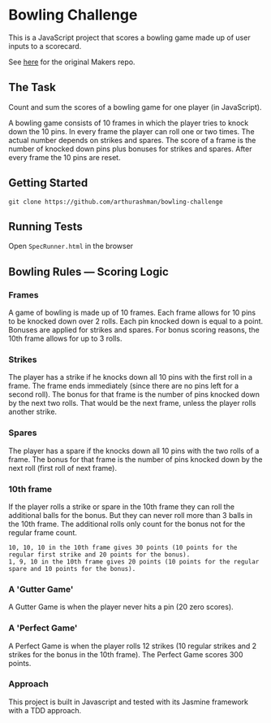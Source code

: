 
Bowling Challenge
=================

This is a JavaScript project that scores a bowling game made up of user inputs to a scorecard.

See [here](https://github.com/makersacademy/bowling-challenge) for the original Makers repo.


## The Task

Count and sum the scores of a bowling game for one player (in JavaScript).

A bowling game consists of 10 frames in which the player tries to knock down the 10 pins. In every frame the player can roll one or two times. The actual number depends on strikes and spares. The score of a frame is the number of knocked down pins plus bonuses for strikes and spares. After every frame the 10 pins are reset.

## Getting Started
```
git clone https://github.com/arthurashman/bowling-challenge
```

## Running Tests
Open `SpecRunner.html` in the browser

## Bowling Rules — Scoring Logic

### Frames
A game of bowling is made up of 10 frames. Each frame allows for 10 pins to be knocked down over 2 rolls. Each pin knocked down is equal to a point. Bonuses are applied for strikes and spares. For bonus scoring reasons, the 10th frame allows for up to 3 rolls.

### Strikes

The player has a strike if he knocks down all 10 pins with the first roll in a frame. The frame ends immediately (since there are no pins left for a second roll). The bonus for that frame is the number of pins knocked down by the next two rolls. That would be the next frame, unless the player rolls another strike.

### Spares

The player has a spare if the knocks down all 10 pins with the two rolls of a frame. The bonus for that frame is the number of pins knocked down by the next roll (first roll of next frame).

### 10th frame

If the player rolls a strike or spare in the 10th frame they can roll the additional balls for the bonus. But they can never roll more than 3 balls in the 10th frame. The additional rolls only count for the bonus not for the regular frame count.

    10, 10, 10 in the 10th frame gives 30 points (10 points for the regular first strike and 20 points for the bonus).
    1, 9, 10 in the 10th frame gives 20 points (10 points for the regular spare and 10 points for the bonus).

### A 'Gutter Game'

A Gutter Game is when the player never hits a pin (20 zero scores).

### A 'Perfect Game'

A Perfect Game is when the player rolls 12 strikes (10 regular strikes and 2 strikes for the bonus in the 10th frame). The Perfect Game scores 300 points.

### Approach

This project is built in Javascript and tested with its Jasmine framework with a TDD approach. 
